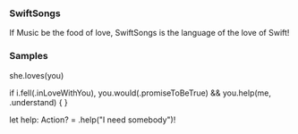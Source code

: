 
### SwiftSongs

If Music be the food of love, SwiftSongs is the language of the love of Swift!

### Samples

she.loves(you)

if i.fell(.inLoveWithYou),
    you.would(.promiseToBeTrue) && you.help(me, .understand) {
}

let help: Action? = .help("I need somebody")!
